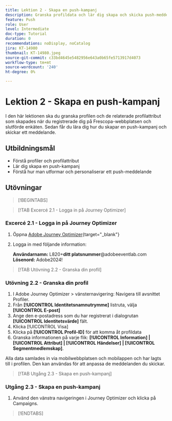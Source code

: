 ```yaml
---
title: Lektion 2 - Skapa en push-kampanj
description: Granska profildata och lär dig skapa och skicka push-meddelanden till målgrupper i Journey Optimizer.
feature: Push
role: User
level: Intermediate
doc-type: Tutorial
duration: 0
recommendations: noDisplay, noCatalog
jira: KT-14980
thumbnail: KT-14980.jpeg
source-git-commit: c33bd4645e5482956e643a0b65fe5713917d4073
workflow-type: tm+mt
source-wordcount: '240'
ht-degree: 0%

---
```



# Lektion 2 - Skapa en push-kampanj

I den här lektionen ska du granska profilen och de relaterade profilattribut som skapades när du registrerade dig på Frescopa-webbplatsen och slutförde enkäten. Sedan får du lära dig hur du skapar en push-kampanj och skickar ett meddelande.

## Utbildningsmål

* Förstå profiler och profilattribut
* Lär dig skapa en push-kampanj
* Förstå hur man utformar och personaliserar ett push-meddelande

## Utövningar

>[!BEGINTABS]

>[!TAB Excercé 2.1 - Logga in på Journey Optimizer]

### Excercé 2.1 - Logga in på Journey Optimizer

1. Öppna [Adobe Journey Optimizer](https://experience.adobe.com/#/@techmarketingdemos/sname:summit-ajo-lab/journey-optimizer/home){target="_blank"}
2. Logga in med följande information:

   **Användarnamn:**   L820+**ditt platsnummer**@adobeeventlab.com
   **Lösenord:**   Adobe2024!

>[!TAB Utövning 2.2 - Granska din profil]

### Utövning 2.2 - Granska din profil

1. I Adobe Journey Optimizer > vänsternavigering: Navigera till avsnittet Profiler.
2. Från **[!UICONTROL Identitetsnamnutrymme]** listruta, välja **[!UICONTROL E-post]**
3. Ange den e-postadress som du har registrerat i dialogrutan **[!UICONTROL Identitetsvärde]** fält.
4. Klicka [!UICONTROL Visa]
5. Klicka på **[!UICONTROL Profil-ID]** för att komma åt profildata
6. Granska informationen på varje flik: **[!UICONTROL Information] | [!UICONTROL Attribut] | [!UICONTROL Händelser] | [!UICONTROL Segmentmedlemskap]**.

Alla data samlades in via mobilwebbplatsen och mobilappen och har lagts till i profilen. Den kan användas för att anpassa de meddelanden du skickar.

>[!TAB Utgång 2.3 - Skapa en push-kampanj]

### Utgång 2.3 - Skapa en push-kampanj

1. Använd den vänstra navigeringen i Journey Optimizer och klicka på Campaigns.

>[!ENDTABS]
